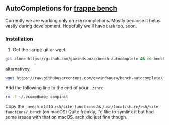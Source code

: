 ## AutoCompletions for [frappe bench](https://github.com/frappe/bench)

Currently we are working only on `zsh` completions. Mostly because it helps vastly during development. Hopefully we'll have `bash` too, soon.


### Installation

1. Get the script: git or wget


```sh
git clone https://github.com/gavindsouza/bench-autocomplete && cd bench-auto-complete
```

alternativey,

```sh
wget https://raw.githubusercontent.com/gavindsouza/bench-autocomplete/master/zsh/_bench.old
```


Add the following line to the end of your `.zshrc`

```sh
rm -f ~/.zcompdump; compinit
```

Copy the `_bench.old` to `zsh/site-functions` as `/usr/local/share/zsh/site-functions/_bench` (on macOS)
Quite frankly, I'd like to symlink it but had some issues with that on macOS. arch did just fine though.
